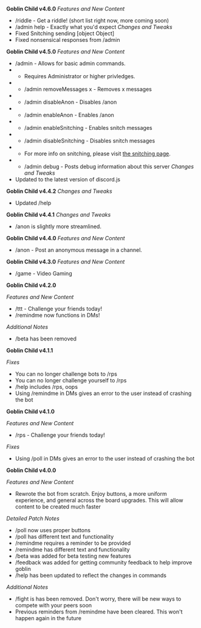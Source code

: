 **Goblin Child v4.6.0**
*Features and New Content*
- /riddle - Get a riddle! (short list right now, more coming soon)
- /admin help - Exactly what you'd expect
*Changes and Tweaks*
- Fixed Snitching sending [object Object]
- Fixed nonsensical responses from /admin

**Goblin Child v4.5.0**
*Features and New Content*
- /admin - Allows for basic admin commands.
- - Requires Administrator or higher privledges.
- - /admin removeMessages x - Removes x messages
- - /admin disableAnon - Disables /anon
- - /admin enableAnon - Enables /anon
- - /admin enableSnitching - Enables snitch messages
- - /admin disableSnitching - Disables snitch messages
- - For more info on snitching, please visit [the snitching page](https://github.com/thisjaiden/goblin/blob/main/snitching.md).
- - /admin debug - Posts debug information about this server
*Changes and Tweaks*
- Updated to the latest version of discord.js

**Goblin Child v4.4.2**
*Changes and Tweaks*
- Updated /help

**Goblin Child v4.4.1**
*Changes and Tweaks*
- /anon is slightly more streamlined.

**Goblin Child v4.4.0**
*Features and New Content*
- /anon - Post an anonymous message in a channel.

**Goblin Child v4.3.0**
*Features and New Content*
- /game - Video Gaming

**Goblin Child v4.2.0**

*Features and New Content*
- /ttt - Challenge your friends today!
- /remindme now functions in DMs!

*Additional Notes*
- /beta has been removed

**Goblin Child v4.1.1**

*Fixes*
- You can no longer challenge bots to /rps
- You can no longer challenge yourself to /rps
- /help includes /rps, oops
- Using /remindme in DMs gives an error to the user instead of crashing the bot

**Goblin Child v4.1.0**

*Features and New Content*
- /rps - Challenge your friends today!

*Fixes*
- Using /poll in DMs gives an error to the user instead of crashing the bot


**Goblin Child v4.0.0**

*Features and New Content*

- Rewrote the bot from scratch. Enjoy buttons, a more uniform experience, and general across the board upgrades. This will allow content to be created much faster

*Detailed Patch Notes*

- /poll now uses proper buttons
- /poll has different text and functionality
- /remindme requires a reminder to be provided
- /remindme has different text and functionality
- /beta was added for beta testing new features
- /feedback was added for getting community feedback to help improve goblin
- /help has been updated to reflect the changes in commands

*Additional Notes*

- /fight is has been removed. Don't worry, there will be new ways to compete with your peers soon
- Previous reminders from /remindme have been cleared. This won't happen again in the future
